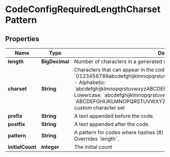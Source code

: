 

# CodeConfigRequiredLengthCharsetPattern


## Properties

| Name | Type | Description |
|------------ | ------------- | ------------- |
|**length** | **BigDecimal** | Number of characters in a generated code (excluding prefix and postfix). |
|**charset** | **String** | Characters that can appear in the code.    Examples:  - Alphanumeric: &#x60;0123456789abcdefghijklmnopqrstuvwxyzABCDEFGHIJKLMNOPQRSTUVWXYZ&#x60;  - Alphabetic: &#x60;abcdefghijklmnopqrstuvwxyzABCDEFGHIJKLMNOPQRSTUVWXYZ&#x60;  - Alphabetic Lowercase: &#x60;abcdefghijklmnopqrstuvwxyz&#x60;  - Alphabetic Uppercase: &#x60;ABCDEFGHIJKLMNOPQRSTUVWXYZ&#x60;  - Numbers: &#x60;0123456789&#x60;   - Custom: a custom character set |
|**prefix** | **String** | A text appended before the code. |
|**postfix** | **String** | A text appended after the code. |
|**pattern** | **String** | A pattern for codes where hashes (#) will be replaced with random characters. Overrides &#x60;length&#x60;. |
|**initialCount** | **Integer** | The initial count |




